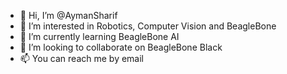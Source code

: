 - 👋 Hi, I’m @AymanSharif
- 👀 I’m interested in Robotics, Computer Vision and BeagleBone
- 🌱 I’m currently learning BeagleBone AI
- 💞️ I’m looking to collaborate on BeagleBone Black
- 📫 You can reach me by email 

<!---
AymanSharif/AymanSharif is a ✨ special ✨ repository because its `README.md` (this file) appears on your GitHub profile.
You can click the Preview link to take a look at your changes.
--->
